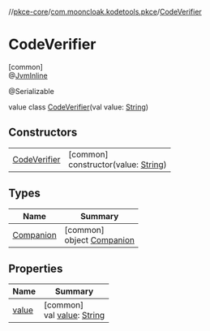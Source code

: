 //[pkce-core](../../../index.md)/[com.mooncloak.kodetools.pkce](../index.md)/[CodeVerifier](index.md)

# CodeVerifier

[common]\
@[JvmInline](https://kotlinlang.org/api/latest/jvm/stdlib/kotlin.jvm/-jvm-inline/index.html)

@Serializable

value class [CodeVerifier](index.md)(val value: [String](https://kotlinlang.org/api/latest/jvm/stdlib/kotlin/-string/index.html))

## Constructors

| | |
|---|---|
| [CodeVerifier](-code-verifier.md) | [common]<br>constructor(value: [String](https://kotlinlang.org/api/latest/jvm/stdlib/kotlin/-string/index.html)) |

## Types

| Name | Summary |
|---|---|
| [Companion](-companion/index.md) | [common]<br>object [Companion](-companion/index.md) |

## Properties

| Name | Summary |
|---|---|
| [value](value.md) | [common]<br>val [value](value.md): [String](https://kotlinlang.org/api/latest/jvm/stdlib/kotlin/-string/index.html) |
